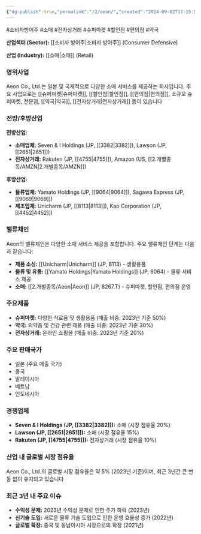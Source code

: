 ```yaml
---
{"dg-publish":true,"permalink":"/2/aeon/","created":"2024-09-02T17:15:55.226+09:00","updated":"2025-07-29T21:37:04.265+09:00"}
---
```


#소비자방어주 #소매 #전자상거래 #슈퍼마켓 #할인점 #편의점 #약국 

**산업섹터 (Sector):** [[소비자 방어주\|소비자 방어주]] (Consumer Defensive)  

**산업 (Industry):** [[소매\|소매]] (Retail)

### 영위사업

Aeon Co., Ltd.는 일본 및 국제적으로 다양한 소매 서비스를 제공하는 회사입니다. 주요 사업으로는 [[슈퍼마켓\|슈퍼마켓]], [[할인점\|할인점]], [[편의점\|편의점]], 소규모 슈퍼마켓, 전문점, [[약국\|약국]], [[전자상거래\|전자상거래]] 등이 있습니다

### 전방/후방산업

**전방산업:**

- **소매업체:** Seven & I Holdings (JP, [[3382\|3382]]), Lawson (JP, [[2651\|2651]])
- **전자상거래:** Rakuten (JP, [[4755\|4755]]), Amazon (US, [[2.개별종목/AMZN\|2.개별종목/AMZN]])

**후방산업:**

- **물류업체:** Yamato Holdings (JP, [[9064\|9064]]), Sagawa Express (JP, [[9069\|9069]])
- **제조업체:** Unicharm (JP, [[8113\|8113]]), Kao Corporation (JP, [[4452\|4452]])

### 밸류체인

Aeon의 밸류체인은 다양한 소매 서비스 제공을 포함합니다. 주요 밸류체인 단계는 다음과 같습니다:

- **제품 소싱:** [[Unicharm\|Unicharm]] (JP, 8113) - 생활용품
- **물류 및 유통:** [[Yamato Holdings\|Yamato Holdings]] (JP, 9064) - 물류 서비스 제공
- **소매:** [[2.개별종목/Aeon\|Aeon]] (JP, 8267.T) - 슈퍼마켓, 할인점, 편의점 운영

### 주요제품

- **슈퍼마켓:** 다양한 식료품 및 생활용품 (매출 비중: 2023년 기준 50%)
- **약국:** 의약품 및 건강 관련 제품 (매출 비중: 2023년 기준 30%)
- **전자상거래:** 온라인 쇼핑몰 (매출 비중: 2023년 기준 20%)

### 주요 판매국가

- 일본 (주요 매출 국가)
- 중국
- 말레이시아
- 베트남
- 인도네시아

### 경쟁업체

- **Seven & I Holdings (JP, [[3382\|3382]]):** 소매 (시장 점유율 20%)
- **Lawson (JP, [[2651\|2651]]):** 소매 (시장 점유율 15%)
- **Rakuten (JP, [[4755\|4755]]):** 전자상거래 (시장 점유율 10%)

### 산업 내 글로벌 시장 점유율

Aeon Co., Ltd.의 글로벌 시장 점유율은 약 5% (2023년 기준)이며, 최근 3년간 큰 변동 없이 유지되고 있습니다

### 최근 3년 내 주요 이슈

- **수익성 문제:** 2023년 수익성 문제로 인한 주가 하락 (2023년)
- **신기술 도입:** 새로운 물류 기술 도입으로 인한 운영 효율성 증가 (2022년)
- **글로벌 확장:** 중국 및 동남아시아 시장으로의 확장 (2021년)